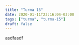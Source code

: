 ```yaml
---
title: "Turma 15"
date: 2020-01-11T23:16:04-03:00
tags: ["turma", "turma-15"]
draft: false
---
```



asdfasdf
